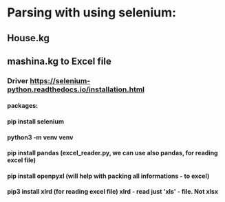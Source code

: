 # Parsing with using selenium:



## House.kg 
## mashina.kg to Excel file




### Driver https://selenium-python.readthedocs.io/installation.html
#### packages:
#### pip install selenium 
#### python3 -m venv venv
#### pip install pandas  (excel_reader.py, we can use also pandas, for reading excel file)
#### pip install openpyxl (will help with packing all informations - to excel)
#### pip3 install xlrd (for reading excel file) xlrd - read just 'xls' - file. Not xlsx
